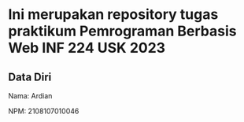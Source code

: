 # Ini merupakan repository tugas praktikum Pemrograman Berbasis Web INF 224 USK 2023
 
## Data Diri
 
Nama: Ardian

NPM: 2108107010046
